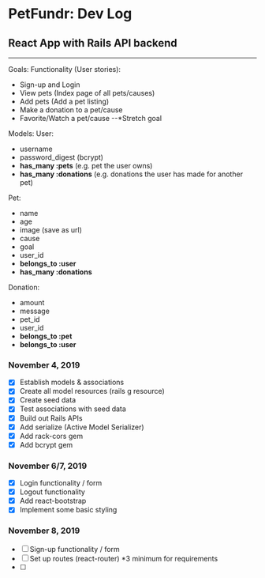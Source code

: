 # PetFundr: Dev Log
##  React App with Rails API backend
---
Goals:
Functionality (User stories):
- Sign-up and Login
- View pets (Index page of all pets/causes)
- Add pets (Add a pet listing)
- Make a donation to a pet/cause
- Favorite/Watch a pet/cause --*Stretch goal

Models:
User:
- username
- password_digest (bcrypt)
- **has_many :pets** (e.g. pet the user owns)
- **has_many :donations** (e.g. donations the user has made for another pet)

Pet:
- name
- age
- image (save as url)
- cause
- goal
- user_id
- **belongs_to :user** 
- **has_many :donations**

Donation:
- amount
- message
- pet_id
- user_id
- **belongs_to :pet**
- **belongs_to :user**

### November 4, 2019
- [x] Establish models & associations
- [x] Create all model resources (rails g resource)
- [x] Create seed data
- [x] Test associations with seed data
- [x] Build out Rails APIs
- [x] Add serialize (Active Model Serializer)
- [x] Add rack-cors gem
- [X] Add bcrypt gem

### November 6/7, 2019
- [x] Login functionality / form 
- [x] Logout functionality 
- [x] Add react-bootstrap
- [x] Implement some basic styling

### November 8, 2019
- [ ] Sign-up functionality / form
- [ ] Set up routes (react-router) *3 minimum for requirements
- [ ] 
